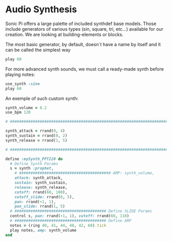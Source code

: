 # Audio Synthesis

Sonic Pi offers a large palette of included synthdef base models. Those include generators of various types (sin, square, tri, etc...) available for our creation. We are looking at building-elements or blocks.

The most basic generator, by default, doesn´t have a name by itself and it can be called the simplest way

```ruby
play 60
```
For more advanced synth sounds, we must call a ready-made synth before playing notes:
```ruby
use_synth :sine
play 60
```
An exemple of such custom synth:
```ruby
synth_volume = 0.2
use_bpm 120

# ######################################################################## ENVELOPPE ASR

synth_attack = rrand(0, 4)
synth_sustain = rrand(0, 2)
synth_release = rrand(1, 5)

# ######################################################################## SYNTHETIZER

define :mySynth_PPT220 do
  # Define Synth Params
  s = synth :prophet,
    # ######################################## AMP: synth_volume,
    attack: synth_attack,
    sustain: synth_sustain,
    release: synth_release,
    cutoff: rrand(60, 100),
    cutoff_slide: rrand(0, 5),
    pan: rrand(-1, 1),
    pan_slide: rrand(1, 5)
  # ######################################## Define SLIDE Params
  control s, pan: rrand(-1, 1), cutoff: rrand(60, 110)
  # ######################################## Define ARP
  notes = (ring 40, 41, 44, 48, 42, 60).tick
  play notes, amp: synth_volume
end
```
